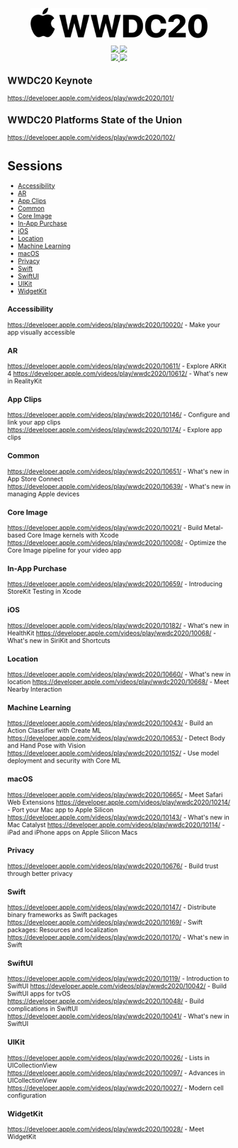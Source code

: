 <p align="center">
    <img src="Logo.png" width="400" max-width="90%" />
</p>

<p align="center">
    <a href="https://developer.apple.com/wwdc20/">
        <img src="https://img.shields.io/badge/Official link-black" />
    </a>
    <a href="https://apps.apple.com/us/app/apple-developer/id640199958">
        <img src="https://img.shields.io/badge/Apple Developer App (Mac, iPhone, iPad, Apple TV)-black" />
    </a>
    <br>
    <a href="https://developer.apple.com/forums/">
        <img src="https://img.shields.io/badge/Apple Developer Forums-orange" />
    </a>
    <a href="https://developer.apple.com/wwdc20/sessions/">
        <img src="https://img.shields.io/badge/WWDC20 Sessions-orange" />
    </a>
    
</p>

## WWDC20 Keynote

https://developer.apple.com/videos/play/wwdc2020/101/

## WWDC20 Platforms State of the Union

https://developer.apple.com/videos/play/wwdc2020/102/

# Sessions

- [Accessibility](#accessibility)
- [AR](#ar)
- [App Clips](#app-clips)
- [Common](#common)
- [Core Image](#common)
- [In-App Purchase](#in-app-purchase)
- [iOS](#ios)
- [Location](#location)
- [Machine Learning](#machine-learning)
- [macOS](#macos)
- [Privacy](#privacy)
- [Swift](#swift)
- [SwiftUI](#swiftui)
- [UIKit](#uikit)
- [WidgetKit](#widgetkit)

### Accessibility

https://developer.apple.com/videos/play/wwdc2020/10020/ - Make your app visually accessible

### AR

https://developer.apple.com/videos/play/wwdc2020/10611/ - Explore ARKit 4
https://developer.apple.com/videos/play/wwdc2020/10612/ - What's new in RealityKit

### App Clips

https://developer.apple.com/videos/play/wwdc2020/10146/ - Configure and link your app clips
https://developer.apple.com/videos/play/wwdc2020/10174/ - Explore app clips

### Common

https://developer.apple.com/videos/play/wwdc2020/10651/ - What's new in App Store Connect
https://developer.apple.com/videos/play/wwdc2020/10639/ - What's new in managing Apple devices

### Core Image

https://developer.apple.com/videos/play/wwdc2020/10021/ - Build Metal-based Core Image kernels with Xcode
https://developer.apple.com/videos/play/wwdc2020/10008/ - Optimize the Core Image pipeline for your video app

### In-App Purchase

https://developer.apple.com/videos/play/wwdc2020/10659/ - Introducing StoreKit Testing in Xcode

### iOS

https://developer.apple.com/videos/play/wwdc2020/10182/ - What's new in HealthKit
https://developer.apple.com/videos/play/wwdc2020/10068/ - What's new in SiriKit and Shortcuts

### Location

https://developer.apple.com/videos/play/wwdc2020/10660/ - What's new in location
https://developer.apple.com/videos/play/wwdc2020/10668/ - Meet Nearby Interaction

### Machine Learning 

https://developer.apple.com/videos/play/wwdc2020/10043/ - Build an Action Classifier with Create ML
https://developer.apple.com/videos/play/wwdc2020/10653/ - Detect Body and Hand Pose with Vision
https://developer.apple.com/videos/play/wwdc2020/10152/ - Use model deployment and security with Core ML

### macOS

https://developer.apple.com/videos/play/wwdc2020/10665/ - Meet Safari Web Extensions
https://developer.apple.com/videos/play/wwdc2020/10214/ - Port your Mac app to Apple Silicon
https://developer.apple.com/videos/play/wwdc2020/10143/ - What's new in Mac Catalyst
https://developer.apple.com/videos/play/wwdc2020/10114/ - iPad and iPhone apps on Apple Silicon Macs

### Privacy

https://developer.apple.com/videos/play/wwdc2020/10676/ - Build trust through better privacy

### Swift

https://developer.apple.com/videos/play/wwdc2020/10147/ - Distribute binary frameworks as Swift packages
https://developer.apple.com/videos/play/wwdc2020/10169/ - Swift packages: Resources and localization
https://developer.apple.com/videos/play/wwdc2020/10170/ - What's new in Swift

### SwiftUI

https://developer.apple.com/videos/play/wwdc2020/10119/ - Introduction to SwiftUI
https://developer.apple.com/videos/play/wwdc2020/10042/ - Build SwiftUI apps for tvOS
https://developer.apple.com/videos/play/wwdc2020/10048/ - Build complications in SwiftUI
https://developer.apple.com/videos/play/wwdc2020/10041/ - What's new in SwiftUI

### UIKit

https://developer.apple.com/videos/play/wwdc2020/10026/ - Lists in UICollectionView
https://developer.apple.com/videos/play/wwdc2020/10097/ - Advances in UICollectionView
https://developer.apple.com/videos/play/wwdc2020/10027/ - Modern cell configuration

### WidgetKit

https://developer.apple.com/videos/play/wwdc2020/10028/ - Meet WidgetKit
